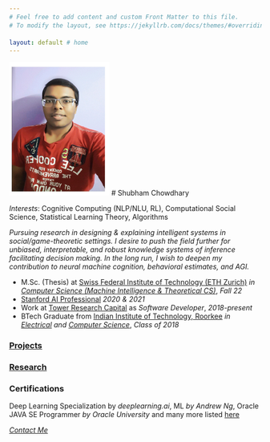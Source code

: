 ```yaml
---
# Feel free to add content and custom Front Matter to this file.
# To modify the layout, see https://jekyllrb.com/docs/themes/#overriding-theme-defaults

layout: default # home
---
```


<img src="photoId.jpg" alt="drawing" width="200"/>
# Shubham Chowdhary

*Interests*: Cognitive Computing (NLP/NLU, RL), Computational Social Science, Statistical Learning Theory, Algorithms

_Pursuing research in designing & explaining intelligent systems in social/game-theoretic settings. I desire to push the field further for unbiased, interpretable, and robust knowledge systems of inference facilitating decision making. In the long run, I wish to deepen my contribution to neural machine cognition, behavioral estimates, and AGI._

- M.Sc. \(Thesis\) at [Swiss Federal Institute of Technology \(ETH Zurich\)](https://ethz.ch/en.html) _in [Computer Science \(Machine Intelligence & Theoretical CS\)](https://inf.ethz.ch/)_, _Fall 22_
- [Stanford AI Professional](https://online.stanford.edu/programs/artificial-intelligence-professional-program) _2020 & 2021_
- Work at [Tower Research Capital](https://www.tower-research.com/) as _Software Developer_, _2018-present_
- BTech Graduate from [Indian Institute of Technology, Roorkee](https://new.iitr.ac.in/Main/pages/_en_Indian_Institute_of_Technology_Roorkee__en_.html) _in [Electrical](https://ee.iitr.ac.in/) and [Computer Science](https://cse.iitr.ac.in/)_, _Class of 2018_

### [Projects](https://codeviser.github.io/projects.html)
### [Research](https://codeviser.github.io/research.html)

### Certifications
Deep Learning Specialization by _deeplearning.ai_, ML _by Andrew Ng_, Oracle JAVA SE Programmer _by Oracle University_ and many more listed [here](https://www.linkedin.com/in/shubhamchowdhary/)

[_Contact Me_](https://codeviser.github.io/about/contact-me.html)
